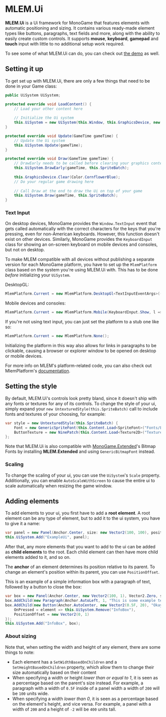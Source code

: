 # MLEM.Ui

**MLEM.Ui** is a Ui framework for MonoGame that features elements with automatic positioning and sizing. It contains various ready-made element types like buttons, paragraphs, text fields and more, along with the ability to easily create custom controls. It supports **mouse**, **keyboard**, **gamepad** and **touch** input with little to no additional setup work required.

To see some of what MLEM.Ui can do, you can check out [the demo](https://github.com/Ellpeck/MLEM/blob/main/Demos/UiDemo.cs) as well.

## Setting it up
To get set up with MLEM.Ui, there are only a few things that need to be done in your Game class:
```cs
public UiSystem UiSystem;

protected override void LoadContent() {
    // Load your other content here
    
    // Initialize the Ui system
    this.UiSystem = new UiSystem(this.Window, this.GraphicsDevice, new UntexturedStyle(this.SpriteBatch));
}

protected override void Update(GameTime gameTime) {
    // Update the Ui system
    this.UiSystem.Update(gameTime);
}

protected override void Draw(GameTime gameTime) {
    // DrawEarly needs to be called before clearing your graphics context
    this.UiSystem.DrawEarly(gameTime, this.SpriteBatch);
    
    this.GraphicsDevice.Clear(Color.CornflowerBlue);
    // Do your regular game drawing here
    
    // Call Draw at the end to draw the Ui on top of your game
    this.UiSystem.Draw(gameTime, this.SpriteBatch);
}
```

### Text Input
On desktop devices, MonoGame provides the `Window.TextInput` event that gets called automatically with the correct characters for the keys that you're pressing, even for non-American keyboards. However, this function doesn't exist on other devices. Similarly, MonoGame provides the `KeyboardInput` class for showing an on-screen keyboard on mobile devices and consoles, but not on desktop. 

To make MLEM compatible with all devices without publishing a separate version for each MonoGame platform, you have to set up the `MlemPlatform` class based on the system you're using MLEM.Ui with. This has to be done *before* initializing your `UiSystem`.

DesktopGL:
```cs
MlemPlatform.Current = new MlemPlatform.DesktopGl<TextInputEventArgs>((w, c) => w.TextInput += c);
```
Mobile devices and consoles:
```cs
MlemPlatform.Current = new MlemPlatform.Mobile(KeyboardInput.Show, l => this.StartActivity(new Intent(Intent.ActionView, Uri.Parse(l))));
```
If you're not using text input, you can just set the platform to a stub one like so:
```cs
MlemPlatform.Current = new MlemPlatform.None();
```
Initializing the platform in this way also allows for links in paragraphs to be clickable, causing a browser or explorer window to be opened on desktop or mobile devices.

For more info on MLEM's platform-related code, you can also check out MlemPlatform's [documentation](https://mlem.ellpeck.de/api/MLEM.Misc.MlemPlatform).

## Setting the style
By default, MLEM.Ui's controls look pretty bland, since it doesn't ship with any fonts or textures for any of its controls. To change the style of your ui, simply expand your `new UntexturedStyle(this.SpriteBatch)` call to include fonts and textures of your choosing, for example:
```cs
var style = new UntexturedStyle(this.SpriteBatch) {
    Font = new GenericSpriteFont(this.Content.Load<SpriteFont>("Fonts/ExampleFont")),
    ButtonTexture = new NinePatch(this.Content.Load<Texture2D>("Textures/ExampleTexture"), padding: 1)
};
```
Note that MLEM.Ui is also compatible with [MonoGame.Extended](http://www.monogameextended.net/)'s Bitmap Fonts by installing **MLEM.Extended** and using `GenericBitmapFont` instead.

### Scaling
To change the scaling of your ui, you can use the `UiSystem`'s `Scale` property. Additionally, you can enable `AutoScaleWithScreen` to cause the entire ui to scale automatically when resizing the game window.

## Adding elements
To add elements to your ui, you first have to add a **root element**. A root element can be any type of element, but to add it to the ui system, you have to give it a name:
```cs
var panel = new Panel(Anchor.Center, size: new Vector2(100, 100), positionOffset: Vector2.Zero);
this.UiSystem.Add("ExampleUi", panel);
```
After that, any more elements that you want to add to the ui can be added as **child elements** to the root. Each child element can then have more child elements added to it, and so on.

The **anchor** of an element determines its position relative to its parent. To change an element's position within its parent, you can use `PositionOffset`.

This is an example of a simple information box with a paragraph of text, followed by a button to close the box:
```cs
var box = new Panel(Anchor.Center, new Vector2(100, 1), Vector2.Zero, setHeightBasedOnChildren: true);
box.AddChild(new Paragraph(Anchor.AutoLeft, 1, "This is some example text!"));
box.AddChild(new Button(Anchor.AutoCenter, new Vector2(0.5F, 20), "Okay") {
    OnPressed = element => this.UiSystem.Remove("InfoBox"),
    PositionOffset = new Vector2(0, 1)
});
this.UiSystem.Add("InfoBox", box);
```

### About sizing
Note that, when setting the width and height of any element, there are some things to note:
- Each element has a `SetWidthBasedOnChildren` and a `SetHeightBasedOnChildren` property, which allow them to change their size automatically based on their content
- When specifying a width or height *lower than or equal to 1*, it is seen as a percentage based on the parent's size instead. For example, a paragraph with a width of `0.5F` inside of a panel width a width of `200` will be `100` units wide.
- When specifying a width *lower than 0*, it is seen as a percentage based on the element's height, and vice versa. For example, a panel with a width of `200` and a height of `-2` will be `400` units tall.